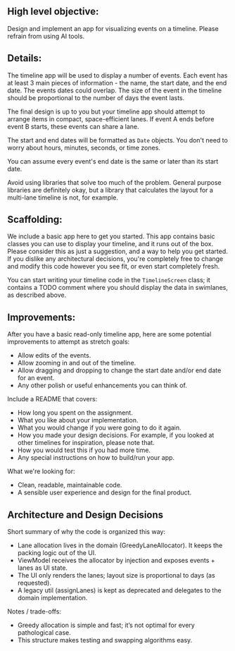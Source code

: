 ## High level objective:

Design and implement an app for visualizing events on a timeline. Please refrain from using AI tools.

## Details:

The timeline app will be used to display a number of events. Each event has at least 3 main pieces of information - the name, 
the start date, and the end date. The events dates could overlap. The size of the event in the timeline should be 
proportional to the number of days the event lasts.

The final design is up to you but your timeline app should attempt to arrange items in compact, space-efficient lanes. 
If event A ends before event B starts, these events can share a lane.

The start and end dates will be formatted as `Date` objects. You don't need to worry about hours, minutes, seconds, or time zones.

You can assume every event's end date is the same or later than its start date.

Avoid using libraries that solve too much of the problem. General purpose libraries are definitely okay, but a library that 
calculates the layout for a multi-lane timeline is not, for example.

## Scaffolding:

We include a basic app here to get you started. This app contains basic classes you can use to display your timeline, and it runs out of the box. 
Please consider this as just a suggestion, and a way to help you get started. 
If you dislike any architectural decisions, you're completely free to change and modify this code however you see fit, or even start completely fresh.

You can start writing your timeline code in the `TimelineScreen` class; it contains a TODO comment where you should display the data in swimlanes, as described above.

## Improvements:

After you have a basic read-only timeline app, here are some potential improvements to attempt as stretch goals:

* Allow edits of the events.
* Allow zooming in and out of the timeline.
* Allow dragging and dropping to change the start date and/or end date for an event.
* Any other polish or useful enhancements you can think of.

Include a README that covers:

* How long you spent on the assignment.
* What you like about your implementation.
* What you would change if you were going to do it again.
* How you made your design decisions. For example, if you looked at other timelines for inspiration, please note that.
* How you would test this if you had more time.
* Any special instructions on how to build/run your app.

What we're looking for:

* Clean, readable, maintainable code.
* A sensible user experience and design for the final product.


## Architecture and Design Decisions

Short summary of why the code is organized this way:

- Lane allocation lives in the domain (GreedyLaneAllocator). It keeps the packing logic out of the UI.
- ViewModel receives the allocator by injection and exposes events + lanes as UI state.
- The UI only renders the lanes; layout size is proportional to days (as requested).
- A legacy util (assignLanes) is kept as deprecated and delegates to the domain implementation.

Notes / trade-offs:
- Greedy allocation is simple and fast; it’s not optimal for every pathological case.
- This structure makes testing and swapping algorithms easy.
